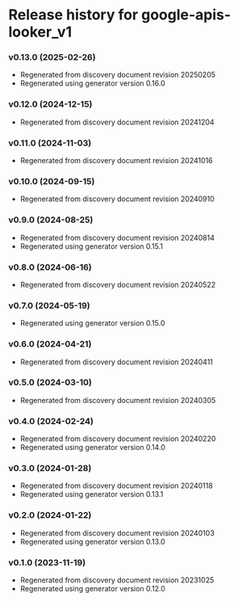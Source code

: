 # Release history for google-apis-looker_v1

### v0.13.0 (2025-02-26)

* Regenerated from discovery document revision 20250205
* Regenerated using generator version 0.16.0

### v0.12.0 (2024-12-15)

* Regenerated from discovery document revision 20241204

### v0.11.0 (2024-11-03)

* Regenerated from discovery document revision 20241016

### v0.10.0 (2024-09-15)

* Regenerated from discovery document revision 20240910

### v0.9.0 (2024-08-25)

* Regenerated from discovery document revision 20240814
* Regenerated using generator version 0.15.1

### v0.8.0 (2024-06-16)

* Regenerated from discovery document revision 20240522

### v0.7.0 (2024-05-19)

* Regenerated using generator version 0.15.0

### v0.6.0 (2024-04-21)

* Regenerated from discovery document revision 20240411

### v0.5.0 (2024-03-10)

* Regenerated from discovery document revision 20240305

### v0.4.0 (2024-02-24)

* Regenerated from discovery document revision 20240220
* Regenerated using generator version 0.14.0

### v0.3.0 (2024-01-28)

* Regenerated from discovery document revision 20240118
* Regenerated using generator version 0.13.1

### v0.2.0 (2024-01-22)

* Regenerated from discovery document revision 20240103
* Regenerated using generator version 0.13.0

### v0.1.0 (2023-11-19)

* Regenerated from discovery document revision 20231025
* Regenerated using generator version 0.12.0

